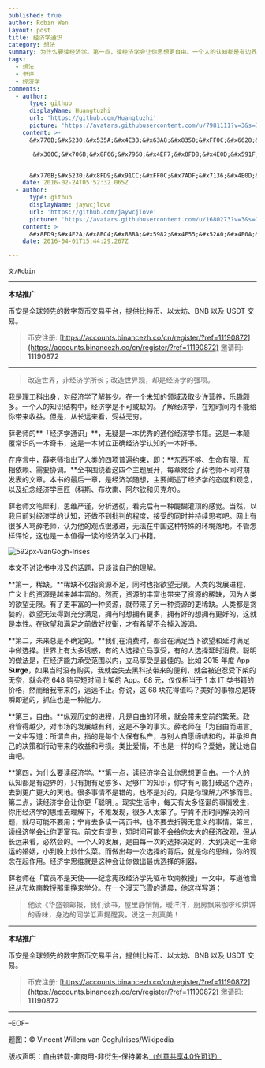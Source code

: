 ```yaml
---
published: true
author: Robin Wen
layout: post
title: 经济学通识
category: 想法
summary: 为什么要读经济学。第一点，读经济学会让你思想更自由。一个人的认知都是有边界的，只有拥有足够多、足够广的知识，你才有可能打破这个边界，去到更广更大的天地。很多事情不是错的，也不是对的，只是你理解力不够而已。第二点，读经济学会让你更「聪明」。现实生活中，每天有太多怪诞的事情发生，你用经济学的思维去理解下，不难发现，很多人太笨了。宁肯不用时间解决的问题，就尽可能不要用；宁肯去多读一两页书，也不要去折腾无意义的事情。第三，读经济学会让你更富有。前文有提到，短时间可能不会给你太大的经济改观，但从长远来看，必然会的。一个人的发展，是由每一次的选择决定的，大到决定一生命运的婚姻，小到晚上炒什么菜。而做出每一次选择的背后，就是你的思维，你的观念在起作用。经济学思维就是这种会让你做出最优选择的利器。
tags:
  - 想法
  - 书评
  - 经济学
comments:
  - author:
      type: github
      displayName: Huangtuzhi
      url: 'https://github.com/Huangtuzhi'
      picture: 'https://avatars.githubusercontent.com/u/7981111?v=3&s=73'
    content: >-
      &#x770B;&#x5230;&#x535A;&#x4E3B;&#x63A8;&#x8350;&#xFF0C;&#x6628;&#x5929;&#x770B;&#x5230;&#x4E86

       &#x300C;&#x706B;&#x8F66;&#x7968;&#x4EF7;&#x8FD8;&#x4E0D;&#x591F;&#x9AD8;&#x300D;&#xFF0C;&#x89C9;&#x5F97;&#x4F5C;&#x8005;&#x7684;&#x63A8;&#x8BBA;&#x300C;&#x9EC4;&#x725B;&#x73B0;&#x8C61;&#x7684;&#x5B58;&#x5728;&#x80FD;&#x4F50;&#x8BC1;&#x7968;&#x4EF7;&#x4E0D;&#x591F;&#x9AD8;&#x300D;&#x5E76;&#x6CA1;&#x6709;&#x6570;&#x636E;&#x6216;&#x8005;&#x5B9E;&#x9A8C;&#x652F;&#x6301;&#xFF0C;&#x6216;&#x8005;&#x6CA1;&#x6709;&#x9644;&#x5230;&#x6587;&#x7AE0;&#x4E2D;&#x3002;&#x4E5F;&#x8BB8;&#x9EC4;&#x725B;&#x73B0;&#x8C61;&#x53EA;&#x662F;&#x67D0;&#x79CD;&#x6DF1;&#x5C42;&#x539F;&#x56E0;&#x7684;&#x8868;&#x8C61;&#x3002;


      &#x770B;&#x5230;&#x8FD9;&#x91CC;&#xFF0C;&#x7ADF;&#x7136;&#x4E0D;&#x592A;&#x60F3;&#x770B;&#x4E0B;&#x53BB;&#x4E86;&#x3002;
    date: 2016-02-24T05:52:32.065Z
  - author:
      type: github
      displayName: jaywcjlove
      url: 'https://github.com/jaywcjlove'
      picture: 'https://avatars.githubusercontent.com/u/1680273?v=3&s=73'
    content: >
      &#x8FD9;&#x4E2A;&#x8BC4;&#x8BBA;&#x5982;&#x4F55;&#x52A0;&#x4E0A;&#x5462;&#xFF1F;
    date: 2016-04-01T15:44:29.267Z

---
```


`文/Robin`

***

**本站推广**

币安是全球领先的数字货币交易平台，提供比特币、以太坊、BNB 以及 USDT 交易。

> 币安注册: [https://accounts.binancezh.co/cn/register/?ref=11190872](https://accounts.binancezh.co/cn/register/?ref=11190872)
> 邀请码: **11190872**

***

> 改造世界，非经济学所长；改造世界观，却是经济学的强项。

我是理工科出身，对经济学了解甚少。在一个未知的领域汲取少许营养，乐趣颇多。一个人的知识结构中，经济学是不可或缺的。了解经济学，在短时间内不能给你带来收益。但是，从长远来看，受益无穷。

薛老师的**「经济学通识」**，无疑是一本优秀的通俗经济学书籍。这是一本颠覆常识的一本奇书，这是一本树立正确经济学认知的一本好书。

在序言中，薛老师指出了人类的四项普遍约束，即：**东西不够、生命有限、互相依赖、需要协调。**全书围绕着这四个主题展开，每章聚合了薛老师不同时期发表的文章。本书的最后一章，是经济学随想，主要阐述了经济学的态度和观念，以及纪念经济学巨匠（科斯、布坎南、阿尔钦和贝克尔）。

薛老师文笔犀利，思维严谨，分析透彻，看完后有一种醍醐灌顶的感觉。当然，以我目前对经济学的认知，还做不到批判的程度，接受的同时并持续思考吧。网上有很多人骂薛老师，认为他的观点很激进，无法在中国这种特殊的环境落地。不管怎样评论，这也是一本值得一读的经济学入门书籍。

![592px-VanGogh-Irises](https://cdn.dbarobin.com/1RwMj13.jpg)

本文不讨论书中涉及的话题，只谈谈自己的理解。

**第一，稀缺。**稀缺不仅指资源不足，同时也指欲望无限。人类的发展进程，广义上的资源是越来越丰富的。然而，资源的丰富也带来了资源的稀缺，因为人类的欲望无限。有了更丰富的一种资源，就带来了另一种资源的更稀缺。人类都是贪婪的，欲望无法得到充分满足，拥有时想拥有更多，拥有好的想拥有更好的，这就是本性。在欲望和满足之前做好权衡，才有希望不会掉入漩涡。

**第二，未来总是不确定的。**我们在消费时，都会在满足当下欲望和延时满足中做选择。世界上有太多诱惑，有的人选择立马享受，有的人选择延时消费。聪明的做法是，在经济能力承受范围以内，立马享受是最佳的。比如 2015 年度 App **Surge**，如果当时没有购买，我就会失去黑科技带来的便利，就会被迫忍受下架的无奈，就会花 648 购买短时间上架的 App。68 元，仅仅相当于 1 本 IT 类书籍的价格，然而给我带来的，远远不止。你说，这 68 块花得值吗？美好的事物总是转瞬即逝的，抓住也是一种能力。

**第三，自由。**纵观历史的进程，凡是自由的环境，就会带来空前的繁荣。政府管得越少，对市场的发展越有利，这是不争的事实。薛老师在「为自由而进言」一文中写道：所谓自由，指的是每个人保有私产，与别人自愿缔结和约，并承担自己的决策和行动带来的收益和亏损。类比爱情，不也是一样的吗？爱她，就让她自由吧。

**第四，为什么要读经济学。**第一点，读经济学会让你思想更自由。一个人的认知都是有边界的，只有拥有足够多、足够广的知识，你才有可能打破这个边界，去到更广更大的天地。很多事情不是错的，也不是对的，只是你理解力不够而已。第二点，读经济学会让你更「聪明」。现实生活中，每天有太多怪诞的事情发生，你用经济学的思维去理解下，不难发现，很多人太笨了。宁肯不用时间解决的问题，就尽可能不要用；宁肯去多读一两页书，也不要去折腾无意义的事情。第三，读经济学会让你更富有。前文有提到，短时间可能不会给你太大的经济改观，但从长远来看，必然会的。一个人的发展，是由每一次的选择决定的，大到决定一生命运的婚姻，小到晚上炒什么菜。而做出每一次选择的背后，就是你的思维，你的观念在起作用。经济学思维就是这种会让你做出最优选择的利器。

薛老师在「官员不是天使——纪念宪政经济学先驱布坎南教授」一文中，写道他曾经从布坎南教授那里挣来学分。在一个漫天飞雪的清晨，他这样写道：

> 他读《华盛顿邮报，我们读书，屋里静悄悄，暖洋洋，厨房飘来咖啡和烘饼的香味，身边的同学低声提醒我，说这一刻真美！

***

**本站推广**

币安是全球领先的数字货币交易平台，提供比特币、以太坊、BNB 以及 USDT 交易。

> 币安注册: [https://accounts.binancezh.co/cn/register/?ref=11190872](https://accounts.binancezh.co/cn/register/?ref=11190872)
> 邀请码: **11190872**

***

–EOF–

题图：© Vincent Willem van Gogh/Irises/Wikipedia

版权声明：自由转载-非商用-非衍生-保持署名<a href="http://creativecommons.org/licenses/by-nc-nd/4.0/deed.zh" target="_blank">（创意共享4.0许可证）</a>
